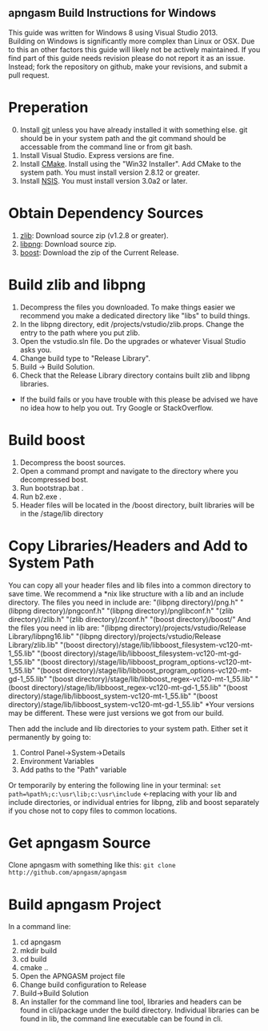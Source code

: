 apngasm Build Instructions for Windows
--------------------------------------
This guide was written for Windows 8 using Visual Studio 2013.  
Building on Windows is significantly more complex than Linux or OSX. Due to this an other factors this guide will likely not be actively maintained. If you find part of this guide needs revision please do not report it as an issue. Instead; fork the repository on github, make your revisions, and submit a pull request.

Preperation
===========
0. Install [git](http://www.git-scm.com) unless you have already installed it with something else. git should be in your system path and the git command should be accessable from the command line or from git bash.
1. Install Visual Studio. Express versions are fine. 
2. Install [CMake](http://www.cmake.org/). Install using the "Win32 Installer". Add CMake to the system path. You must install version 2.8.12 or greater.
3. Install [NSIS](http://nsis.sourceforge.net/). You must install version 3.0a2 or later.

Obtain Dependency Sources
=========================
1. [zlib](http://www.zlib.net): Download source zip (v1.2.8 or greater). 
2. [libpng](http://www.libpng/pub/png/libpng.html): Download source zip.
3. [boost](http://www.boost.org): Download the zip of the Current Release.

Build zlib and libpng
=====================
1. Decompress the files you downloaded. To make things easier we recommend you make a dedicated directory like "libs" to build things.
2. In the libpng directory, edit /projects/vstudio/zlib.props. Change the <ZLibSrcDir> entry to the path where you put zlib.
3. Open the vstudio.sln file. Do the upgrades or whatever Visual Studio asks you.
4. Change build type to "Release Library".
5. Build -> Build Solution.
6. Check that the Release Library directory contains built zlib and libpng libraries.
* If the build fails or you have trouble with this please be advised we have no idea how to help you out. Try Google or StackOverflow.

Build boost
===========
1. Decompress the boost sources.
2. Open a command prompt and navigate to the directory where you decompressed bost.
3. Run bootstrap.bat .
4. Run b2.exe .
5. Header files will be located in the /boost directory, built libraries will be in the /stage/lib directory

Copy Libraries/Headers and Add to System Path
=============================================
You can copy all your header files and lib files into a common directory to save time.
We recommend a *nix like structure with a lib and an include directory.
The files you need in include are:
"(libpng directory)/png.h"
"(libpng directory)/pngconf.h"
"(libpng directory)/pnglibconf.h"
"(zlib directory)/zlib.h"
"(zlib directory)/zconf.h"
"(boost directory)/boost/"
And the files you need in lib are:
"(libpng directory)/projects/vstudio/Release Library/libpng16.lib"
"(libpng directory)/projects/vstudio/Release Library/zlib.lib"
"(boost directory)/stage/lib/libboost_filesystem-vc120-mt-1_55.lib"
"(boost directory)/stage/lib/libboost_filesystem-vc120-mt-gd-1_55.lib"
"(boost directory)/stage/lib/libboost_program_options-vc120-mt-1_55.lib"
"(boost directory)/stage/lib/libboost_program_options-vc120-mt-gd-1_55.lib"
"(boost directory)/stage/lib/libboost_regex-vc120-mt-1_55.lib"
"(boost directory)/stage/lib/libboost_regex-vc120-mt-gd-1_55.lib"
"(boost directory)/stage/lib/libboost_system-vc120-mt-1_55.lib"
"(boost directory)/stage/lib/libboost_system-vc120-mt-gd-1_55.lib"
*Your versions may be different. These were just versions we got from our build.

Then add the include and lib directories to your system path. Either set it permanently by going to:
1. Control Panel->System->Details
2. Environment Variables
3. Add paths to the "Path" variable

Or temporarily by entering the following line in your terminal:
```set path=%path%;c:\usr\lib;c:\usr\include``` <-replacing with your lib and include directories, or individual entries for libpng, zlib and boost separately if you chose not to copy files to common locations.

Get apngasm Source
==================
Clone apngasm with something like this: ```git clone http://github.com/apngasm/apngasm```

Build apngasm Project
=====================
In a command line:
1. cd apngasm
2. mkdir build
3. cd build
4. cmake ..
5. Open the APNGASM project file
6. Change build configuration to Release
7. Build->Build Solution
8. An installer for the command line tool, libraries and headers can be found in cli/package under the build directory. Individual libraries can be found in lib, the command line executable can be found in cli.
